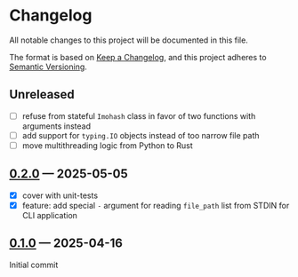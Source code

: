 # Changelog

All notable changes to this project will be documented in this file.

The format is based on [Keep a Changelog](https://keepachangelog.com/en/1.0.0/),
and this project adheres to [Semantic Versioning](https://semver.org/spec/v2.0.0.html).

## Unreleased

- [ ] refuse from stateful `Imohash` class in favor of two functions with arguments instead
- [ ] add support for `typing.IO` objects instead of too narrow file path
- [ ] move multithreading logic from Python to Rust

## [0.2.0] — 2025-05-05

- [x] cover with unit-tests
- [x] feature: add special `-` argument for reading `file_path` list from STDIN for CLI application

## [0.1.0] — 2025-04-16

Initial commit

[0.2.0]: https://github.com/unsektor/py-imohash/releases/tag/0.2.0
[0.1.0]: https://github.com/unsektor/py-imohash/releases/tag/0.1.0

